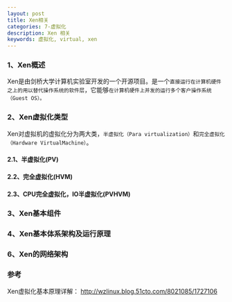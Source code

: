 ```yaml
---
layout: post
title: Xen相关
categories: 7-虚拟化
description: Xen 相关
keywords: 虚拟化, virtual, xen
---
```


### 1、Xen概述


Xen是由剑桥大学计算机实验室开发的一个开源项目。是一个`直接运行在计算机硬件之上的用以替代操作系统的软件层`，它能够`在计算机硬件上并发的运行多个客户操作系统（Guest OS）。`


### 2、Xen虚拟化类型


Xen对虚拟机的虚拟化分为两大类，`半虚拟化（Para virtualization）`和`完全虚拟化（Hardware VirtualMachine）`。



#### 2.1、半虚拟化(PV)

#### 2.2、完全虚拟化(HVM)


#### 2.3、CPU完全虚拟化，IO半虚拟化(PVHVM)



### 3、Xen基本组件


### 4、Xen基本体系架构及运行原理


### 6、Xen的网络架构


### 参考

Xen虚拟化基本原理详解： <http://wzlinux.blog.51cto.com/8021085/1727106>
